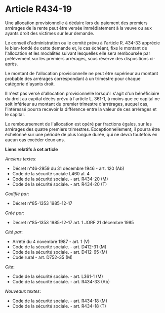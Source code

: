 # Article R434-19

Une allocation provisionnelle à déduire lors du paiement des premiers arrérages de la rente peut être versée immédiatement à
la veuve ou aux ayants droit des victimes sur leur demande. 

Le conseil d'administration ou le comité prévu à l'article R. 434-33 apprécie le bien-fondé de cette demande et, le cas
échéant, fixe le montant de l'allocation et les modalités suivant lesquelles elle sera remboursée par prélèvement sur les
premiers arrérages, sous réserve des dispositions ci-après. 

Le montant de l'allocation provisionnelle ne peut être supérieur au montant probable des arrérages correspondant à un
trimestre pour chaque catégorie d'ayants droit. 

Il n'est pas versé d'allocation provisionnelle lorsqu'il s'agit d'un bénéficiaire du droit au capital décès prévu à l'article
L. 361-1, à moins que ce capital ne soit inférieur au montant du premier trimestre d'arrérages, auquel cas, l'intéressé
pourra recevoir la différence entre la valeur de ces arrérages et le capital. 

Le remboursement de l'allocation est opéré par fractions égales, sur les arrérages des quatre premiers trimestres.
Exceptionnellement, il pourra être échelonné sur une période de plus longue durée, qui ne devra toutefois en aucun cas
excéder deux ans.

**Liens relatifs à cet article**

_Anciens textes_:

  - Décret n°46-2959 du 31 décembre 1946 - art. 120 (Ab)
  - Code de la sécurité sociale L460 al. 4
  - Code de la sécurité sociale. - art. R434-20 (M)
  - Code de la sécurité sociale. - art. R434-20 (T)

_Codifié par_:

  - Décret n°85-1353 1985-12-17

_Créé par_:

  - Décret n°85-1353 1985-12-17 art. 1 JORF 21 décembre 1985

_Cité par_:

  - Arrêté du 4 novembre 1987 - art. 1 (V)
  - Code de la sécurité sociale. - art. D412-31 (M)
  - Code de la sécurité sociale. - art. D412-65 (M)
  - Code rural - art. D752-35 (M)

_Cite_:

  - Code de la sécurité sociale. - art. L361-1 (M)
  - Code de la sécurité sociale. - art. R434-33 (Ab)

_Nouveaux textes_:

  - Code de la sécurité sociale. - art. R434-18 (M)
  - Code de la sécurité sociale. - art. R434-18 (T)
